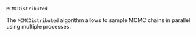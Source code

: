 ```
MCMCDistributed
```

The `MCMCDistributed` algorithm allows to sample MCMC chains in parallel using multiple processes.
